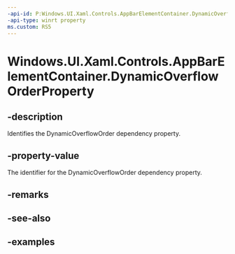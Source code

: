 ```yaml
---
-api-id: P:Windows.UI.Xaml.Controls.AppBarElementContainer.DynamicOverflowOrderProperty
-api-type: winrt property
ms.custom: RS5
---
```


<!-- Property syntax.
public DependencyProperty DynamicOverflowOrderProperty { get; }
-->

# Windows.UI.Xaml.Controls.AppBarElementContainer.DynamicOverflowOrderProperty

## -description

Identifies the DynamicOverflowOrder dependency property.

## -property-value

The identifier for the DynamicOverflowOrder dependency property.

## -remarks

## -see-also

## -examples

